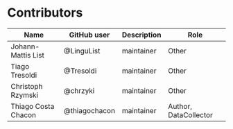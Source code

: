 # Contributors

Name | GitHub user | Description | Role
--- | --- | --- | --- 
Johann-Mattis List | @LinguList | maintainer | Other
Tiago Tresoldi | @Tresoldi | maintainer | Other
Christoph Rzymski | @chrzyki | maintainer | Other
Thiago Costa Chacon | @thiagochacon | maintainer | Author, DataCollector
